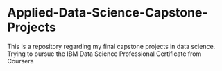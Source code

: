 # Applied-Data-Science-Capstone-Projects
This is a repository regarding my final capstone projects in data science. Trying to pursue the IBM Data Science Professional Certificate from Coursera
